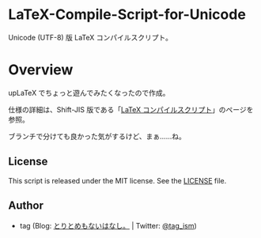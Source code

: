 # LaTeX-Compile-Script-for-Unicode

Unicode (UTF-8) 版 LaTeX コンパイルスクリプト。


# Overview

upLaTeX でちょっと遊んでみたくなったので作成。

仕様の詳細は、Shift-JIS 版である「[LaTeX コンパイルスクリプト](https://github.com/gcch/LaTeX-Compile-Script)」のページを参照。

ブランチで分けても良かった気がするけど、まぁ……ね。


## License

This script is released under the MIT license. See the [LICENSE](LICENSE) file.


## Author

* tag (Blog: [とりとめもないはなし。](http://karat5i.blogspot.jp/) | Twitter: [@tag_ism](https://twitter.com/tag_ism))
